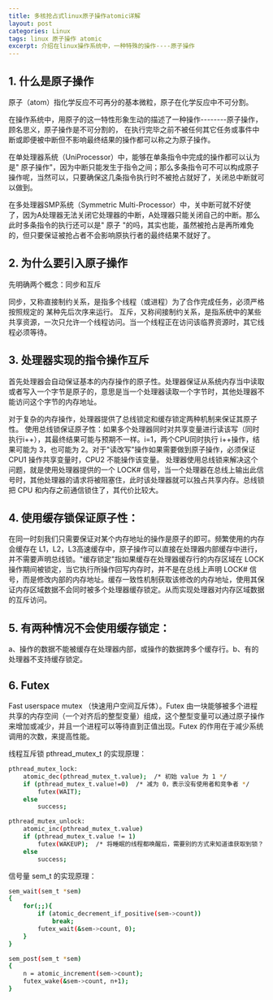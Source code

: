 ```yaml
---
title: 多核抢占式linux原子操作atomic详解
layout: post
categories: Linux
tags: linux 原子操作 atomic
excerpt: 介绍在linux操作系统中，一种特殊的操作----原子操作
---
```


## 1. 什么是原子操作

原子（atom）指化学反应不可再分的基本微粒，原子在化学反应中不可分割。

在操作系统中，用原子的这一特性形象生动的描述了一种操作--------原子操作，顾名思义，原子操作是不可分割的， 在执行完毕之前不被任何其它任务或事件中断或即便被中断但不影响最终结果的操作都可以称之为原子操作。

在单处理器系统（UniProcessor）中，能够在单条指令中完成的操作都可以认为是" 原子操作"，因为中断只能发生于指令之间；那么多条指令可不可以构成原子操作呢，当然可以，只要确保这几条指令执行时不被抢占就好了，关闭总中断就可以做到。

在多处理器SMP系统（Symmetric Multi-Processor）中，关中断可就不好使了，因为A处理器无法关闭它处理器的中断，A处理器只能关闭自己的中断。那么此时多条指令的执行还可以是" 原子 "的吗，其实也能，虽然被抢占是再所难免的，但只要保证被抢占者不会影响原执行者的最终结果不就好了。

## 2. 为什么要引入原子操作

先明确两个概念：同步和互斥

同步，又称直接制约关系，是指多个线程（或进程）为了合作完成任务，必须严格按照规定的 某种先后次序来运行。
互斥，又称间接制约关系，是指系统中的某些共享资源，一次只允许一个线程访问。当一个线程正在访问该临界资源时，其它线程必须等待。


## 3. 处理器实现的指令操作互斥
首先处理器会自动保证基本的内存操作的原子性。处理器保证从系统内存当中读取或者写入一个字节是原子的，意思是当一个处理器读取一个字节时，其他处理器不能访问这个字节的内存地址。

对于复杂的内存操作，处理器提供了总线锁定和缓存锁定两种机制来保证其原子性。
使用总线锁保证原子性：如果多个处理器同时对共享变量进行读该写（同时执行i++），其最终结果可能与预期不一样。i=1，两个CPU同时执行 i++操作，结果可能为 3，也可能为 2。对于"读改写"操作如果需要做到原子操作，必须保证 CPU1 操作共享变量时，CPU2 不能操作该变量。
处理器使用总线锁来解决这个问题，就是使用处理器提供的一个 LOCK# 信号，当一个处理器在总线上输出此信号时，其他处理器的请求将被阻塞住，此时该处理器就可以独占共享内存。总线锁把 CPU 和内存之前通信锁住了，其代价比较大。

## 4. 使用缓存锁保证原子性：
在同一时刻我们只需要保证对某个内存地址的操作是原子的即可。频繁使用的内存会缓存在 L1，L2，L3高速缓存中，原子操作可以直接在处理器内部缓存中进行，并不需要声明总线锁。"缓存锁定"指如果缓存在处理器缓存行的内存区域在 LOCK 操作期间被锁定，当它执行所操作回写内存时，并不是在总线上声明 LOCK# 信号，而是修改内部的内存地址。缓存一致性机制获取该修改的内存地址，使用其保证内存区域数据不会同时被多个处理器缓存锁定。从而实现处理器对内存区域数据的互斥访问。

## 5. 有两种情况不会使用缓存锁定：
a、操作的数据不能被缓存在处理器内部，或操作的数据跨多个缓存行。b、有的处理器不支持缓存锁定。

## 6. Futex
Fast userspace mutex （快速用户空间互斥体）。Futex 由一块能够被多个进程共享的内存空间（一个对齐后的整型变量）组成，这个整型变量可以通过原子操作来增加或减少，并且一个进程可以等待直到正值出现。Futex 的作用在于减少系统调用的次数，来提高性能。

线程互斥锁 pthread_mutex_t 的实现原理：
```sh
pthread_mutex_lock:
    atomic_dec(pthread_mutex_t.value);  /* 初始 value 为 1 */
    if (pthread_mutex_t.value!=0)  /* 减为 0，表示没有使用者和竞争者 */
        futex(WAIT);
    else
        success;

pthread_mutex_unlock:
    atomic_inc(pthread_mutex_t.value)
    if (pthread_mutex_t.value != 1)
        futex(WAKEUP);  /* 将睡眠的线程都唤醒后，需要别的方式来知道谁获取到锁？ */
    else
        success;
```

信号量 sem_t 的实现原理：
```sh
sem_wait(sem_t *sem)
{
    for(;;){
        if (atomic_decrement_if_positive(sem->count))
            break;
        futex_wait(&sem->count, 0);
    }
}

sem_post(sem_t *sem)
{
    n = atomic_increment(sem->count);
    futex_wake(&sem->count, n+1);
}
```
